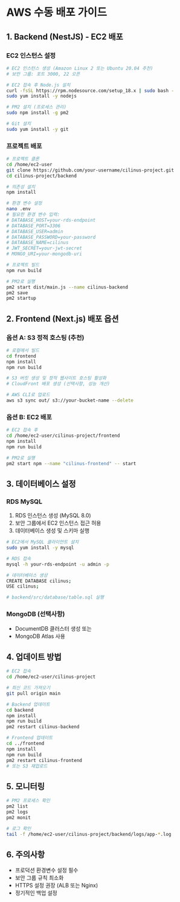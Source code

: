 # AWS 수동 배포 가이드

## 1. Backend (NestJS) - EC2 배포

### EC2 인스턴스 설정
```bash
# EC2 인스턴스 생성 (Amazon Linux 2 또는 Ubuntu 20.04 추천)
# 보안 그룹: 포트 3000, 22 오픈

# EC2 접속 후 Node.js 설치
curl -fsSL https://rpm.nodesource.com/setup_18.x | sudo bash -
sudo yum install -y nodejs

# PM2 설치 (프로세스 관리)
sudo npm install -g pm2

# Git 설치
sudo yum install -y git
```

### 프로젝트 배포
```bash
# 프로젝트 클론
cd /home/ec2-user
git clone https://github.com/your-username/cilinus-project.git
cd cilinus-project/backend

# 의존성 설치
npm install

# 환경 변수 설정
nano .env
# 필요한 환경 변수 입력:
# DATABASE_HOST=your-rds-endpoint
# DATABASE_PORT=3306
# DATABASE_USER=admin
# DATABASE_PASSWORD=your-password
# DATABASE_NAME=cilinus
# JWT_SECRET=your-jwt-secret
# MONGO_URI=your-mongodb-uri

# 프로젝트 빌드
npm run build

# PM2로 실행
pm2 start dist/main.js --name cilinus-backend
pm2 save
pm2 startup
```

## 2. Frontend (Next.js) 배포 옵션

### 옵션 A: S3 정적 호스팅 (추천)
```bash
# 로컬에서 빌드
cd frontend
npm install
npm run build

# S3 버킷 생성 및 정적 웹사이트 호스팅 활성화
# CloudFront 배포 생성 (선택사항, 성능 개선)

# AWS CLI로 업로드
aws s3 sync out/ s3://your-bucket-name --delete
```

### 옵션 B: EC2 배포
```bash
# EC2 접속 후
cd /home/ec2-user/cilinus-project/frontend
npm install
npm run build

# PM2로 실행
pm2 start npm --name "cilinus-frontend" -- start
```

## 3. 데이터베이스 설정

### RDS MySQL
1. RDS 인스턴스 생성 (MySQL 8.0)
2. 보안 그룹에서 EC2 인스턴스 접근 허용
3. 데이터베이스 생성 및 스키마 실행
```bash
# EC2에서 MySQL 클라이언트 설치
sudo yum install -y mysql

# RDS 접속
mysql -h your-rds-endpoint -u admin -p

# 데이터베이스 생성
CREATE DATABASE cilinus;
USE cilinus;

# backend/src/database/table.sql 실행
```

### MongoDB (선택사항)
- DocumentDB 클러스터 생성 또는
- MongoDB Atlas 사용

## 4. 업데이트 방법
```bash
# EC2 접속
cd /home/ec2-user/cilinus-project

# 최신 코드 가져오기
git pull origin main

# Backend 업데이트
cd backend
npm install
npm run build
pm2 restart cilinus-backend

# Frontend 업데이트
cd ../frontend
npm install
npm run build
pm2 restart cilinus-frontend
# 또는 S3 재업로드
```

## 5. 모니터링
```bash
# PM2 프로세스 확인
pm2 list
pm2 logs
pm2 monit

# 로그 확인
tail -f /home/ec2-user/cilinus-project/backend/logs/app-*.log
```

## 6. 주의사항
- 프로덕션 환경변수 설정 필수
- 보안 그룹 규칙 최소화
- HTTPS 설정 권장 (ALB 또는 Nginx)
- 정기적인 백업 설정